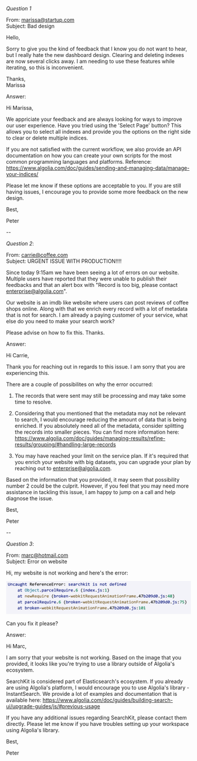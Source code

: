 *Question 1*  

 
From: marissa@startup.com  
Subject:  Bad design  

Hello,  
  
Sorry to give you the kind of feedback that I know you do not want to hear, but I really hate the new dashboard design. Clearing and deleting indexes are now several clicks away. I am needing to use these features while iterating, so this is inconvenient.  
   
Thanks,  
Marissa  


Answer:

Hi Marissa,

We appriciate your feedback and are always looking for ways to improve our user experience. Have you tried using the 'Select Page' button? This allows you to select all indexes and provide you the options on the right side to clear or delete multiple indices.

If you are not satisfied with the current workflow, we also provide an API documentation on how you can create your own scripts for the most common programming languages and platforms. Reference: https://www.algolia.com/doc/guides/sending-and-managing-data/manage-your-indices/

Please let me know if these options are acceptable to you. If you are still having issues, I encourage you to provide some more feedback on the new design.


Best,

Peter

  
--

*Question 2*:   
  
From: carrie@coffee.com  
Subject: URGENT ISSUE WITH PRODUCTION!!!!  
  
Since today 9:15am we have been seeing a lot of errors on our website. Multiple users have reported that they were unable to publish their feedbacks and that an alert box with "Record is too big, please contact enterprise@algolia.com".  
  
Our website is an imdb like website where users can post reviews of coffee shops online. Along with that we enrich every record with a lot of metadata that is not for search. I am already a paying customer of your service, what else do you need to make your search work?  
  
Please advise on how to fix this. Thanks.   

Answer:

Hi Carrie,

Thank you for reaching out in regards to this issue. I am sorry that you are experiencing this. 

There are a couple of possibilites on why the error occurred:

1. The records that were sent may still be processing and may take some time to resolve. 

2. Considering that you mentioned that the metadata may not be relevant to search, I would encourage reducing the amount of data that is being enriched. If you absolutely need all of the metadata, consider splitting the records into smaller pieces. You can find more information here: https://www.algolia.com/doc/guides/managing-results/refine-results/grouping/#handling-large-records

3. You may have reached your limit on the service plan. If it's required that you enrich your website with big datasets, you can upgrade your plan by reaching out to enterprise@algolia.com.

Based on the information that you provided, it may seem that possibility number 2 could be the culprit. However, if you feel that you may need more assistance in tackling this issue, I am happy to jump on a call and help diagnose the issue.

Best,

Peter




  
--

*Question 3*:   


From: marc@hotmail.com  
Subject: Error on website  
  
Hi, my website is not working and here's the error:  
  
![error message](./error.png)  
  
Can you fix it please?  

Answer:

Hi Marc,

I am sorry that your website is not working. Based on the image that you provided, it looks like you're trying to use a library outside of Algolia's ecosystem. 

SearchKit is considered part of Elasticsearch's ecosystem. If you already are using Algolia's platform, I would encourage you to use Algolia's library - InstantSearch. We provide a lot of examples and documentation that is available here: https://www.algolia.com/doc/guides/building-search-ui/upgrade-guides/js/#previous-usage 

If you have any additional issues regarding SearchKit, please contact them directly. Please let me know if you have troubles setting up your workspace using Algolia's library.

Best,

Peter


